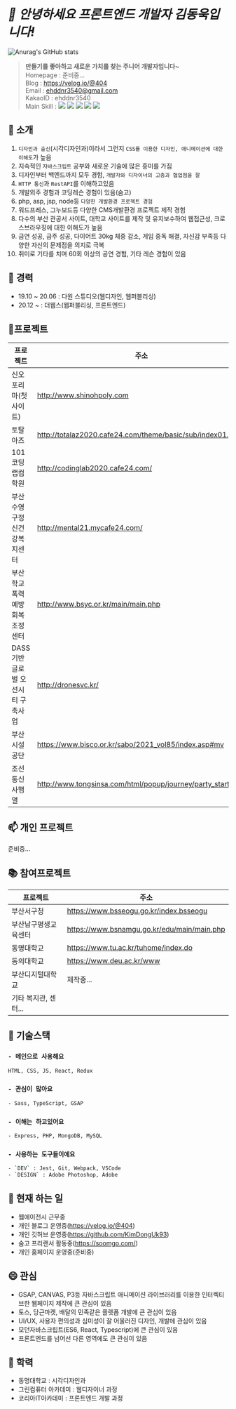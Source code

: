 # _👋 안녕하세요 프론트엔드 개발자 김동욱입니다!_
![Anurag's GitHub stats](https://github-readme-stats.vercel.app/api?username=KimDongUk93&&show_icons=true&theme=vue-dark)
>**만들기를 좋아하고 새로운 가치를 찾는 주니어 개발자입니다~**  
>Homepage : 준비중...    
>Blog : https://velog.io/@404    
>Email : ehddnr3540@gmail.com    
>KakaoID : ehddnr3540    
>Main Skill : ![](https://img.shields.io/badge/HTML5-e56128?style=flat-square&logo=HTML5&logoColor=white) ![](https://img.shields.io/badge/CSS3-2ca1d3?style=flat-square&logo=CSS3&logoColor=white) ![](https://img.shields.io/badge/JavaScript-cfb02a?style=flat-square&logo=JavaScript&logoColor=white) ![](https://img.shields.io/badge/React-4cafc8?style=flat-square&logo=React&logoColor=white) ![](https://img.shields.io/badge/Redux-793fb9?style=flat-square&logo=Redux&logoColor=white)
## 💬 소개
1. `디자인과 출신`(시각디자인과)이라서 그런지 `CSS를 이용한 디자인, 애니메이션에 대한 이해도`가 높음
2. 지속적인 `자바스크립트` 공부와 새로운 기술에 많은 흥미를 가짐
3. 디자인부터 백엔드까지 모두 경험, `개발자와 디자이너의 고충과 협업점을 잘 `
4. `HTTP 통신`과 `RestAPI`를 이해하고있음
5. 개발외주 경험과 코딩레슨 경험이 있음(숨고)
6. php, asp, jsp, node등 `다양한 개발환경 프로젝트 경험`
7. 워드프레스, 그누보드등 다양한 CMS개발환경 프로젝트 제작 경험
8. 다수의 부산 관공서 사이트, 대학교 사이트를 제작 및 유지보수하여 웹접근성, 크로스브라우징에 대한 이해도가 높음
9. 금연 성공, 금주 성공, 다이어트 30kg 체중 감소, 게임 중독 해결, 자신감 부족등 다양한 자신의 문제점을 의지로 극복
0. 취미로 기타를 치며 60회 이상의 공연 경험, 기타 레슨 경험이 있음

## 🔭 경력
- 19.10 ~ 20.06 : 다원 스튜디오(웹디자인, 웹퍼블리싱)
- 20.12 ~ : 더웹스(웹퍼블리싱, 프론트엔드)

## 📜프로젝트
| 프로젝트 | 주소 |
| ------ | ------ |
| 신오포리마(첫사이트) | http://www.shinohpoly.com |
| 토탈아즈 | http://totalaz2020.cafe24.com/theme/basic/sub/index01.php |
| 101코딩랩컴학원 | http://codinglab2020.cafe24.com/ |
| 부산수영구정신건강복지센터 | http://mental21.mycafe24.com/ |
| 부산학교폭력예방회복조정센터 | http://www.bsyc.or.kr/main/main.php |
| DASS기반 글로벌 오션시티 구축사업 | http://dronesvc.kr/ |
| 부산시설공단 | https://www.bisco.or.kr/sabo/2021_vol85/index.asp#mv |
| 조선통신사행열 | http://www.tongsinsa.com/html/popup/journey/party_start.html |

## 📫 개인 프로젝트
준비중...

## 📚 참여프로젝트
| 프로젝트 | 주소 |
| ------ | ------ |
| 부산서구청 | https://www.bsseogu.go.kr/index.bsseogu |
| 부산남구평생교육센터 | https://www.bsnamgu.go.kr/edu/main/main.php |
| 동명대학교 | https://www.tu.ac.kr/tuhome/index.do |
| 동의대학교 | https://www.deu.ac.kr/www |
| 부산디지털대학교 | 제작중... |
| 기타 복지관, 센터... |  |


## 🌱 기술스택
### `- 메인으로 사용해요` 
 ```sh
HTML, CSS, JS, React, Redux
```
### `- 관심이 많아요` 
```sh
- Sass, TypeScript, GSAP
```
### `- 이해는 하고있어요` 
```sh
- Express, PHP, MongoDB, MySQL
```
### `- 사용하는 도구들이에요`
```sh
- `DEV` : Jest, Git, Webpack, VSCode
- `DESIGN` : Adobe Photoshop, Adobe 
```

## 🥾 현재 하는 일 
- 웹에이전시 근무중
- 개인 블로그 운영중(https://velog.io/@404)
- 개인 깃허브 운영중(https://github.com/KimDongUk93)
- 숨고 프리랜서 활동중(https://soomgo.com/)
- 개인 홈페이지 운영중(준비중)

## 😄 관심
- GSAP, CANVAS, P3등 자바스크립트 애니메이션 라이브러리를 이용한 인터렉티브한 웹페이지 제작에 큰 관심이 있음
- 토스, 당근마켓, 배달의 민족같은 플렛폼 개발에 큰 관심이 있음
- UI/UX, 사용자 편의성과 심미성이 잘 어울러진 디자인, 개발에 관심이 있음
- 모던자바스크립트(ES6, React, Typescript)에 큰 관심이 있음
- 프론트엔드를 넘어선 다른 영역에도 큰 관심이 있음

## 🙆‍ 학력
- 동명대학교 : 시각디자인과
- 그린컴퓨터 아카데미 : 웹디자이너 과정
- 코리아IT아카데미 : 프론트엔드 개발 과정
